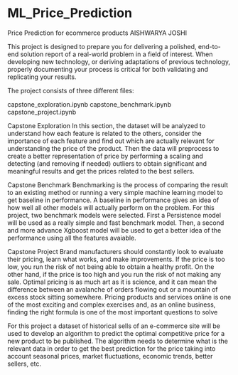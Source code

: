# ML_Price_Prediction
Price Prediction for ecommerce products
AISHWARYA JOSHI

This project is designed to prepare you for delivering a polished, end-to-end solution report of a real-world problem in a field of interest. When developing new technology, or deriving adaptations of previous technology, properly documenting your process is critical for both validating and replicating your results.

The project consists of three different files:

capstone_exploration.ipynb
capstone_benchmark.ipynb
capstone_project.ipynb

Capstone Exploration
In this section, the dataset will be analyzed to understand how each feature is related to the others, consider the importance of each feature and find out which are actually relevant for understanding the price of the product. Then the data will preprocess to create a better representation of price by performing a scaling and detecting (and removing if needed) outliers to obtain significant and meaningful results and get the prices related to the best sellers.

Capstone Benchmark
Benchmarking is the process of comparing the result to an existing method or running a very simple machine learning model to get baseline in performance. A baseline in performance gives an idea of how well all other models will actually perform on the problem. For this project, two benchmark models were selected. First a Persistence model will be used as a really simple and fast benchmark model. Then, a second and more advance Xgboost model will be used to get a better idea of the performance using all the features avaiable.

Capstone Project
Brand manufacturers should constantly look to evaluate their pricing, learn what works, and make improvements. If the price is too low, you run the risk of not being able to obtain a healthy profit. On the other hand, if the price is too high and you run the risk of not making any sale. Optimal pricing is as much art as it is science, and it can mean the difference between an avalanche of orders flowing out or a mountain of excess stock sitting somewhere. Pricing products and services online is one of the most exciting and complex exercises and, as an online business, finding the right formula is one of the most important questions to solve

For this project a dataset of historical sells of an e-commerce site will be used to develop an algorithm to predict the optimal competitive price for a new product to be published. The algorithm needs to determine what is the relevant data in order to get the best prediction for the price taking into account seasonal prices, market fluctuations, economic trends, better sellers, etc.
